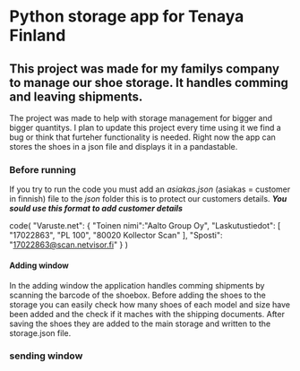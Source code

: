 # Python storage app for Tenaya Finland #

## This project was made for my familys company to manage our shoe storage. It handles comming and leaving shipments. ##

The project was made to help with storage management for bigger and bigger quantitys. I plan to update this project every time using it we find a bug or think that furteher functionality is needed. Right now the app can stores the shoes in a json file and displays it in a pandastable.

### Before running ###

If you try to run the code you must add an _asiakas.json_ (asiakas = customer in finnish) file to the _json_ folder this is to protect our customers details.
___You sould use this format to add customer details___

code(
  "Varuste.net":
  {
    "Toinen nimi":"Aalto Group Oy",
    "Laskutustiedot":
    [
      "17022863",
      "PL 100",
      "80020 Kollector Scan"
    ],
    "Sposti": "17022863@scan.netvisor.fi"
  }
)

#### Adding window ####

In the adding window the application handles comming shipments by scanning the barcode of the shoebox. Before adding the shoes to the storage you can easily check how many shoes of each model and size have been added and the check if it maches with the shipping documents. After saving the shoes they are added to the main storage and written to the storage.json file.

### sending window ###
